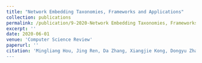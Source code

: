 ```yaml
---
title: "Network Embedding Taxonomies, Frameworks and Applications"
collection: publications
permalink: /publication/9-2020-Network Embedding Taxonomies, Frameworks and Applications
excerpt: ''
date: 2020-06-01
venue: 'Computer Science Review'
paperurl: ''
citation: 'Mingliang Hou, Jing Ren, Da Zhang, Xiangjie Kong, Dongyu Zhang and Feng Xia. Network Embedding Taxonomies, Frameworks and Applications,<i>Computer Science Review</i>, 38: 100296, August 2020. ’
---
```

